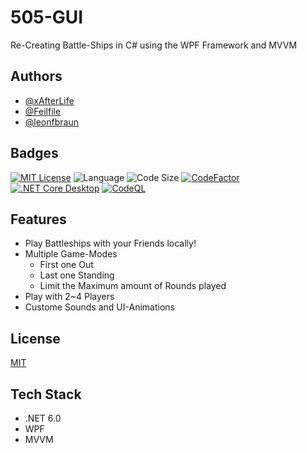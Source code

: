# 505-GUI

Re-Creating Battle-Ships in C# using the WPF Framework and MVVM


## Authors

- [@xAfterLife](https://www.github.com/xAfterLife)
- [@Feilfile](https://www.github.com/Feilfile)
- [@leonfbraun](https://www.github.com/leonfbraun)


## Badges

[![MIT License](https://img.shields.io/badge/License-MIT-green.svg)](https://choosealicense.com/licenses/mit/) ![Language](https://img.shields.io/github/languages/top/xAfterLife/505-GUI) ![Code Size](https://img.shields.io/github/languages/code-size/xAfterLife/505-GUI) [![CodeFactor](https://www.codefactor.io/repository/github/xafterlife/505-gui/badge)](https://www.codefactor.io/repository/github/xafterlife/505-gui) [![.NET Core Desktop](https://github.com/xAfterLife/505-gui/actions/workflows/dotnet-desktop.yml/badge.svg)](https://github.com/xAfterLife/505-gui/actions/workflows/dotnet-desktop.yml)
[![CodeQL](https://github.com/xAfterLife/505-gui/actions/workflows/codeql.yml/badge.svg)](https://github.com/xAfterLife/505-gui/actions/workflows/codeql.yml) 


## Features
* Play Battleships with your Friends locally!
* Multiple Game-Modes
    - First one Out
    - Last one Standing
    - Limit the Maximum amount of Rounds played
* Play with 2~4 Players
* Custome Sounds and UI-Animations
    
## License

[MIT](https://choosealicense.com/licenses/mit/)


## Tech Stack

* .NET 6.0
* WPF
* MVVM

